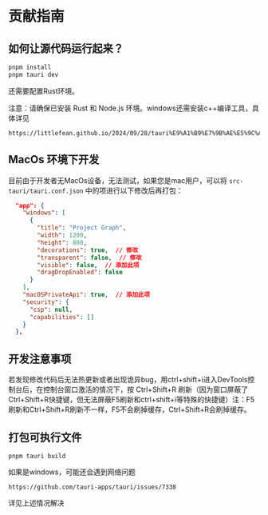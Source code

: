 # 贡献指南

## 如何让源代码运行起来？

```sh
pnpm install
pnpm tauri dev
```

还需要配置Rust环境。

注意：请确保已安装 Rust 和 Node.js 环境。windows还需安装c++编译工具，具体详见

```
https://littlefean.github.io/2024/09/28/tauri%E9%A1%B9%E7%9B%AE%E5%9C%A8windows%E4%B8%8A%E7%9A%84%E5%BC%80%E5%8F%91%E8%B8%A9%E5%9D%91/
```

## MacOs 环境下开发

目前由于开发者无MacOs设备，无法测试，如果您是mac用户，可以将 `src-tauri/tauri.conf.json` 中的项进行以下修改后再打包：

```json
  "app": {
    "windows": [
      {
        "title": "Project Graph",
        "width": 1200,
        "height": 800,
        "decorations": true,  // 修改
        "transparent": false,  // 修改
        "visible": false,  // 添加此项
        "dragDropEnabled": false
      }
    ],
    "macOSPrivateApi": true,  // 添加此项
    "security": {
      "csp": null,
      "capabilities": []
    }
  },
```

## 开发注意事项

若发现修改代码后无法热更新或者出现诡异bug，用ctrl+shift+i进入DevTools控制台后，在控制台窗口激活的情况下，按 Ctrl+Shift+R 刷新（因为窗口屏蔽了Ctrl+Shift+R快捷键，但无法屏蔽F5刷新和ctrl+shift+i等特殊的快捷键）注：F5刷新和Ctrl+Shift+R刷新不一样，F5不会刷掉缓存，Ctrl+Shift+R会刷掉缓存。

## 打包可执行文件

```
pnpm tauri build
```

如果是windows，可能还会遇到网络问题

```
https://github.com/tauri-apps/tauri/issues/7338
```

详见上述情况解决
